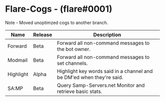 # Flare-Cogs - (flare#0001)
Note - Moved unoptimzed cogs to another branch.

| Name | Release | Description 
| --- | --- | --- |
| Forward | Beta | Forward all non-command messages to the bot owner. |
| Modmail | Beta | Forward all non-command messages to set channels. |
| Highlight | Alpha | Highlight key words said in a channel and be DM'ed when they're said. |
| SA:MP | Beta | Query Samp-Servers.net Monitor and retrieve basic stats. |
